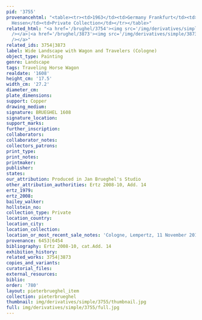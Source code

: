 ```yaml
---
pid: '3755'
provenancehtml: "<table><tr><td>1963</td><td>Germany Frankfurt</td><td>Goedeckemeyer</td></tr><tr><td></td><td>Germany
  Hessen</td><td>Private Collection</td></tr></table>"
related_html: "<a href='/brughel/3754'><img src='/img/derivatives/simple/3754/thumbnail.jpg'
  /></a>|<a href='/brughel/3873'><img src='/img/derivatives/simple/3873/thumbnail.jpg'
  /></a>"
related_ids: 3754|3873
label: Wide Landscape with Wagon and Travelers (Cologne)
object_type: Painting
genre: Landscape
tags: Traveling Horse Wagon
realdate: '1608'
height_cm: '17.5'
width_cm: '27.2'
diameter_cm:
plate_dimensions:
support: Copper
drawing_medium:
signature: BRUEGHEL 1608
signature_location:
support_marks:
further_inscription:
collaborators:
collaborator_notes:
collectors_patrons:
print_type:
print_notes:
printmaker:
publisher:
states:
our_attribution: Produced in Jan Brueghel's Studio
other_attribution_authorities: Ertz 2008-10, Add. 14
ertz_1979:
ertz_2008:
bailey_walker:
hollstein_no:
collection_type: Private
location_country:
location_city:
location_collection:
location_or_most_recent_sale_notes: 'Cologne, Lempertz, 11 November 2010, lot #1034'
provenance: 6453|6454
bibliography: Ertz 2008-10, cat.Add. 14
exhibition_history:
related_works: 3754|3873
copies_and_variants:
curatorial_files:
external_resources:
biblio:
order: '780'
layout: pieterbrueghel_item
collection: pieterbrueghel
thumbnail: img/derivatives/simple/3755/thumbnail.jpg
full: img/derivatives/simple/3755/full.jpg
---
```

